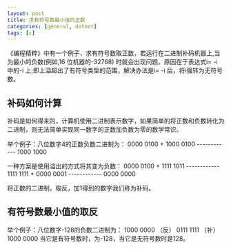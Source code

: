```yaml
---
layout: post
title: 求有符号数最小值的正数
categories: [general, dotnet]
tags: [c]
---
```


《编程精粹》中有一个例子，求有符号数取正数，若运行在二进制补码机器上,当为最小的负数(例如,16 位机器的-32768) 时就会出现问题。原因在于表达式i= -i 中的-i 上;即上溢超出了有符号类型的范围，解决办法是i= -i 后，将i强转为无符号数。

## 补码如何计算
补码是如何得来的，计算机使用二进制表示数字，如果简单的将正数和负数转化为二进制，则无法简单实现同一数字的正数加负数为零的数学常识。

举个例子：八位数字4的正数负数二进制为：
      0000 0100
    + 1000 0100
    ------------
      1000 1000

一种方案是使用溢出的方式将其变为负数：
      0000 0100
    + 1111 1011
    ------------
      1111 1111
    + 0000 0001
    ------------
      0000 0000
     
将正数的二进制，取反，加1得到的数字我们称为补码。

## 有符号数最小值的取反
举个例子：八位数字-128的负数二进制为：
            1000 0000
    （反）  0111 1111 
    （补）  1000 0000
当它是有符号数时，为-128，当它是无符号数时是128。    